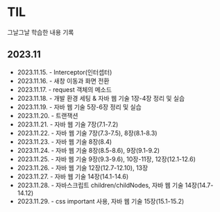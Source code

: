 # TIL

그날그날 학습한 내용 기록

## 2023.11

- 2023.11.15. - Interceptor(인터셉터)
- 2023.11.16. - 새창 이동과 화면 전환
- 2023.11.17. - request 객체의 메소드
- 2023.11.18. - 개발 환경 세팅 & 자바 웹 기술 1장-4장 정리 및 실습
- 2023.11.19. - 자바 웹 기술 5장-6장 정리 및 실습
- 2023.11.20. - 트랜잭션
- 2023.11.21. - 자바 웹 기술 7장(7.1-7.2)
- 2023.11.22. - 자바 웹 기술 7장(7.3-7.5), 8장(8.1-8.3)
- 2023.11.23. - 자바 웹 기술 8장(8.4)
- 2023.11.24. - 자바 웹 기술 8장(8.5-8.6), 9장(9.1-9.2)
- 2023.11.25. - 자바 웹 기술 9장(9.3-9.6), 10장-11장, 12장(12.1-12.6)
- 2023.11.26. - 자바 웹 기술 12장(12.7-12.10), 13장
- 2023.11.27. - 자바 웹 기술 14장(14.1-14.6)
- 2023.11.28. - 자바스크립트 children/childNodes, 자바 웹 기술 14장(14.7-14.12)
- 2023.11.29. - css important 사용, 자바 웹 기술 15장(15.1-15.2)